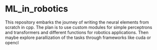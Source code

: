 # ML_in_robotics
This repository embarks the journey of writing the neural elements from scratch in cpp. The plan is to use custom modules for simple perceptrons and transformers and different functions for robotics applications. Then maybe explore parallization of the tasks through frameworks like cuda or opencl
